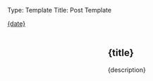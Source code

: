 Type: Template
Title: Post Template

<style>
    .post-image-th {
    float: left;
    height: 200px;
    width: 200px;
    padding: 1em;
    background-image: url('{image}') no-repeat center fixed;
    background-size: cover;
    border: 1px solid var(--text);
}
</style>

<div class="post-info">
    <i class="fa-solid fa-clock"></i> <a href="{permalink}">{date}</a>
</div>
<br>
<article>
        <div class="post-image-th">
    </div>
    <div class="post-title">
    <h1 class="large">{title}</h1>
    </div>
<p>{description}</p>
<br>
</article>
</div>
</div>
		